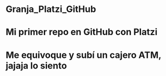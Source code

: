 # Granja_Platzi_GitHub
# Mi primer repo en GitHub con Platzi

# Me equivoque y subí un cajero ATM, jajaja lo siento

